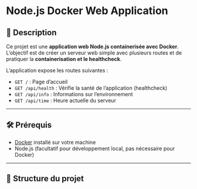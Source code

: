 # Node.js Docker Web Application

## 📌 Description

Ce projet est une **application web Node.js containerisée avec Docker**.  
L’objectif est de créer un serveur web simple avec plusieurs routes et de pratiquer la **containerisation et le healthcheck**.

L’application expose les routes suivantes :  

- `GET /` : Page d’accueil  
- `GET /api/health` : Vérifie la santé de l’application (healthcheck)  
- `GET /api/info` : Informations sur l’environnement  
- `GET /api/time` : Heure actuelle du serveur

---

## 🛠️ Prérequis

- [Docker](https://www.docker.com/) installé sur votre machine  
- Node.js (facultatif pour développement local, pas nécessaire pour Docker)  

---

## 📂 Structure du projet

